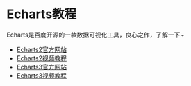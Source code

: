 # Echarts教程

Echarts是百度开源的一款数据可视化工具，良心之作，了解一下~

- [Echarts2官方网站](http://echarts.baidu.com/echarts2/index.html)
- [Echarts2视频教程](http://study.163.com/course/introduction.htm?courseId=1016007)
- [Echarts3官方网站](http://echarts.baidu.com/index.html)
- [Echarts3视频教程](http://www.imooc.com/learn/687)